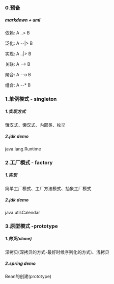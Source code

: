 ### 0.预备
##### markdown + uml
依赖: A ..> B 

泛化: A --|> B

实现: A ..|> B

关联: A --> B

聚合: A --o B

组合: A --* B
 
### 1.单例模式 - singleton
##### 1.实现方式
饿汉式、懒汉式、内部类、枚举
##### 2.jdk demo
java.lang.Runtime

### 2.工厂模式 - factory
##### 1.实现
简单工厂模式、工厂方法模式、抽象工厂模式
##### 2.jdk demo
java.util.Calendar

### 3.原型模式 -prototype
##### 1.拷贝(clone)
深拷贝(深拷贝的方式-最好时候序列化的方式)、浅拷贝
##### 2.spring demo
Bean的创建(prototype)
